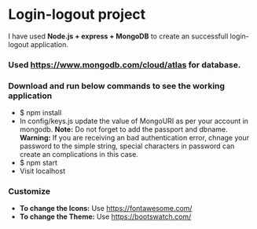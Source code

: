 # Login-logout project

I have used **Node.js + express + MongoDB** to create an successfull login-logout application.

### Used https://www.mongodb.com/cloud/atlas for database.

### Download and run below commands to see the working application

- $ npm install
- In config/keys.js update the value of MongoURI as per your account in mongodb. 
**Note:** Do not forget to add the passport and dbname.
**Warning:** If you are receiving an bad authentication error, chnage your password to the simple string, special characters in password can create an complications in this case.
- $ npm start 
- Visit localhost

### Customize
- **To change the Icons:** Use https://fontawesome.com/
- **To change the Theme:** Use https://bootswatch.com/

